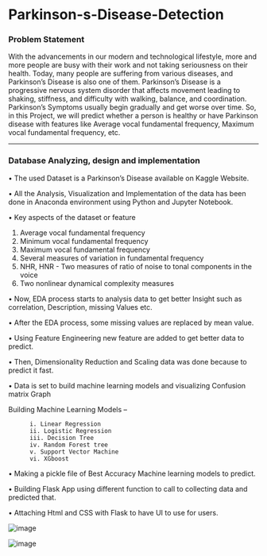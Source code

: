 # Parkinson-s-Disease-Detection

### Problem Statement

With the advancements in our modern and technological lifestyle, more and more people
are busy with their work and not taking seriousness on their health. Today, many people are
suffering from various diseases, and Parkinson’s Disease is also one of them. Parkinson’s
Disease is a progressive nervous system disorder that affects movement leading to shaking,
stiffness, and difficulty with walking, balance, and coordination. Parkinson’s Symptoms
usually begin gradually and get worse over time. So, in this Project, we will predict whether a
person is healthy or have Parkinson disease with features like Average vocal fundamental
frequency, Maximum vocal fundamental frequency, etc.

----------------------------------------------------------------------------------------------------------------------------------------------------------------------

### Database Analyzing, design and implementation

• The used Dataset is a Parkinson’s Disease available on Kaggle Website.

• All the Analysis, Visualization and Implementation of the data has been done in Anaconda environment using Python and Jupyter Notebook.

• Key aspects of the dataset or feature
1. Average vocal fundamental frequency
2. Minimum vocal fundamental frequency
3. Maximum vocal fundamental frequency
4. Several measures of variation in fundamental frequency
5. NHR, HNR - Two measures of ratio of noise to tonal components in the voice
6. Two nonlinear dynamical complexity measures

• Now, EDA process starts to analysis data to get better Insight such as correlation, Description, missing Values etc.

• After the EDA process, some missing values are replaced by mean value.

• Using Feature Engineering new feature are added to get better data to predict.

• Then, Dimensionality Reduction and Scaling data was done because to predict it fast.

• Data is set to build machine learning models and visualizing Confusion matrix Graph

Building Machine Learning Models –

          i. Linear Regression
          ii. Logistic Regression
          iii. Decision Tree
          iv. Random Forest tree
          v. Support Vector Machine
          vi. XGboost
          
• Making a pickle file of Best Accuracy Machine learning models to predict.

• Building Flask App using different function to call to collecting data and predicted that.

• Attaching Html and CSS with Flask to have UI to use for users.

![image](https://user-images.githubusercontent.com/76819254/182437244-f58699b6-5fe1-40d7-8f79-2004388767e3.png)



![image](https://user-images.githubusercontent.com/76819254/182437026-700ed46f-3d9f-42ff-8b08-e78223049067.png)



